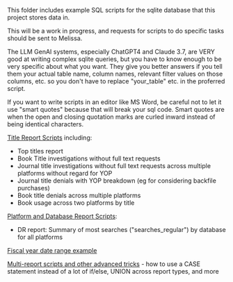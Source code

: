 This folder includes example SQL scripts for the sqlite database that this project stores data in.

This will be a work in progress, and requests for scripts to do specific tasks should be sent to Melissa. 

The LLM GenAI systems, especially ChatGPT4 and Claude 3.7, are VERY good at writing complex sqlite queries, but you have to know enough to be very specific about what you want. They give you better answers if you tell them your actual table name, column names, relevant filter values on those columns, etc. so you don't have to replace "your_table" etc. in the proferred script.

If you want to write scripts in an editor like MS Word, be careful not to let it use "smart quotes" because that will break your sql code. Smart quotes are when the open and closing quotation marks are curled inward instead of being identical characters.

[Title Report Scripts](title-related-scripts.md) including:
- Top titles report
- Book Title investigations without full text requests
- Journal title investigations without full text requests across multiple platforms without regard for YOP
- Journal title denials with YOP breakdown (eg for considering backfile purchases)
- Book title denials across multiple platforms
- Book usage across two platforms by title

[Platform and Database Report Scripts](Platform_and_Database_Report_Scripts.md):
- DR report: Summary of most searches ("searches_regular") by database for all platforms

[Fiscal year date range example](fiscal_year.md)

[Multi-report scripts and other advanced tricks](sample_scripts.md) - how to use a CASE statement instead of a lot of if/else, UNION across report types, and more
